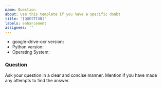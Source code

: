 ```yaml
---
name: Question
about: Use this template if you have a specific doubt
title: "[QUESTION]"
labels: enhancement
assignees: ''
---
```


* google-drive-ocr version:
* Python version:
* Operating System:

### Question

Ask your question in a clear and concise manner.
Mention if you have made any attempts to find the answer.

